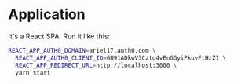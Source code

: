# Application

It's a React SPA. Run it like this:

```bash
REACT_APP_AUTH0_DOMAIN=ariel17.auth0.com \
  REACT_APP_AUTH0_CLIENT_ID=GU91ADkwV3Cztq4vEnGGyiPkuvFtHzZ1 \
  REACT_APP_REDIRECT_URL=http://localhost:3000 \
  yarn start
```
